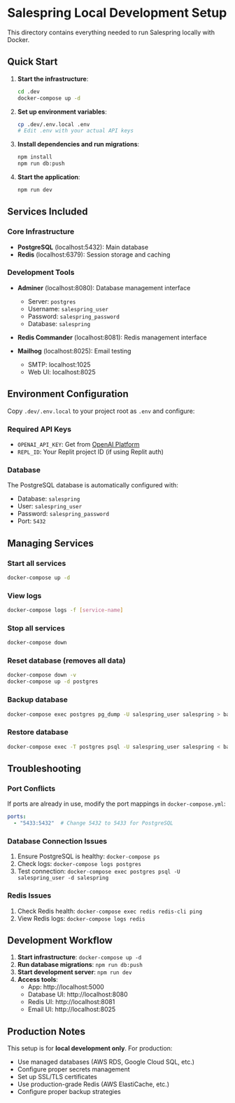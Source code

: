 # Salespring Local Development Setup

This directory contains everything needed to run Salespring locally with Docker.

## Quick Start

1. **Start the infrastructure**:
   ```bash
   cd .dev
   docker-compose up -d
   ```

2. **Set up environment variables**:
   ```bash
   cp .dev/.env.local .env
   # Edit .env with your actual API keys
   ```

3. **Install dependencies and run migrations**:
   ```bash
   npm install
   npm run db:push
   ```

4. **Start the application**:
   ```bash
   npm run dev
   ```

## Services Included

### Core Infrastructure
- **PostgreSQL** (localhost:5432): Main database
- **Redis** (localhost:6379): Session storage and caching

### Development Tools
- **Adminer** (localhost:8080): Database management interface
  - Server: `postgres`
  - Username: `salespring_user`
  - Password: `salespring_password`
  - Database: `salespring`

- **Redis Commander** (localhost:8081): Redis management interface

- **Mailhog** (localhost:8025): Email testing
  - SMTP: localhost:1025
  - Web UI: localhost:8025

## Environment Configuration

Copy `.dev/.env.local` to your project root as `.env` and configure:

### Required API Keys
- `OPENAI_API_KEY`: Get from [OpenAI Platform](https://platform.openai.com/api-keys)
- `REPL_ID`: Your Replit project ID (if using Replit auth)

### Database
The PostgreSQL database is automatically configured with:
- Database: `salespring`
- User: `salespring_user`
- Password: `salespring_password`
- Port: `5432`

## Managing Services

### Start all services
```bash
docker-compose up -d
```

### View logs
```bash
docker-compose logs -f [service-name]
```

### Stop all services
```bash
docker-compose down
```

### Reset database (removes all data)
```bash
docker-compose down -v
docker-compose up -d postgres
```

### Backup database
```bash
docker-compose exec postgres pg_dump -U salespring_user salespring > backup.sql
```

### Restore database
```bash
docker-compose exec -T postgres psql -U salespring_user salespring < backup.sql
```

## Troubleshooting

### Port Conflicts
If ports are already in use, modify the port mappings in `docker-compose.yml`:
```yaml
ports:
  - "5433:5432"  # Change 5432 to 5433 for PostgreSQL
```

### Database Connection Issues
1. Ensure PostgreSQL is healthy: `docker-compose ps`
2. Check logs: `docker-compose logs postgres`
3. Test connection: `docker-compose exec postgres psql -U salespring_user -d salespring`

### Redis Issues
1. Check Redis health: `docker-compose exec redis redis-cli ping`
2. View Redis logs: `docker-compose logs redis`

## Development Workflow

1. **Start infrastructure**: `docker-compose up -d`
2. **Run database migrations**: `npm run db:push`
3. **Start development server**: `npm run dev`
4. **Access tools**:
   - App: http://localhost:5000
   - Database UI: http://localhost:8080
   - Redis UI: http://localhost:8081
   - Email UI: http://localhost:8025

## Production Notes

This setup is for **local development only**. For production:
- Use managed databases (AWS RDS, Google Cloud SQL, etc.)
- Configure proper secrets management
- Set up SSL/TLS certificates
- Use production-grade Redis (AWS ElastiCache, etc.)
- Configure proper backup strategies